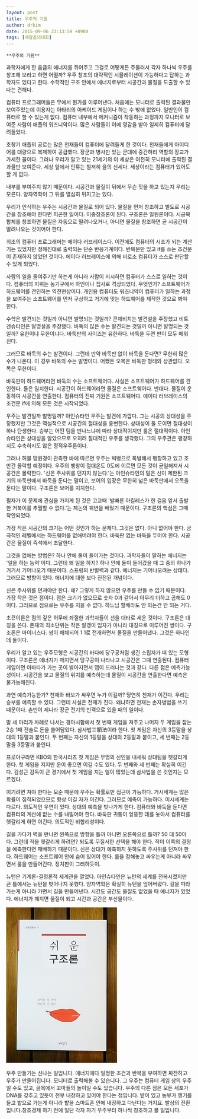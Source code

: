 ```yaml
---
layout: post
title: 우주의 기원
author: drkim
date: 2015-09-06 23:13:59 +0900
tags: [깨달음의대화]
---
```

 
    **우주의 기원**

  


과학자에게 한 움큼의 에너지를 쥐어주고 그걸로 어떻게든 주물러서 각자 하나씩 우주를 창조해 보라고 하면 어떨까? 우주 창조의 대략적인 시뮬레이션이 가능하다고 답하는 과학자도 있다고 한다. 수학적인 구조 안에서 에너지로부터 시공간과 물질을 도출할 수 있다는 견해다. 

  


컴퓨터 프로그래머들은 무에서 뭔가를 이루어낸다. 처음에는 모니터로 출력된 결과물만 보여주었는데 이용자는 아타리의 아케이드 게임이나 하는 수 밖에 없었다. 일반인이 컴퓨터로 할 수 있는게 없다. 컴퓨터 내부에서 메커니즘이 작동하는 과정까지 모니터로 보여준 사람이 애플의 워즈니악이다. 많은 사람들이 이에 영감을 받아 일제히 컴퓨터에 달려들었다. 

  


초창기 애플의 공로는 많은 천재들이 컴퓨터에 달려들게 한 것이다. 천재들에게 아이디어를 대량으로 복제하여 공급했다. 장군과 병사만 있는 군대에 중간허리 역할의 장교가 가세한 꼴이다. 그러나 우리가 알고 있는 21세기의 이 세상은 여전히 모니터에 출력된 결과물만 보여준다. 세상 앞에서 인류는 철저히 을의 신세다. 세상이라는 컴퓨터가 있어도 할 게 없다.

  


내부를 부여주지 않기 때문이다. 시공간과 물질이 뒤에서 무슨 짓을 하고 있는지 우리는 모른다. 양자역학이 그 뒤를 열심히 뒤지고는 있다.

  


우리가 인식하는 우주는 시공간과 물질로 되어 있다. 물질을 먼저 창조하고 별도로 시공간을 창조해야 한다면 피곤한 일이다. 이중창조론이 된다. 구조론은 일원론이다. 시공복합체를 창조하면 물질은 자동으로 딸려나오거나, 아니면 물질을 창조하면 곧 시공간이 딸려나오는 것이어야 한다. 

  


최초의 컴퓨터 프로그래머는 에이다 러브레이스다. 이전에도 컴퓨터의 시초가 되는 계산기는 있었지만 정해진대로 출력되는 단순 반응기계이다. 반복문만 있고 if를 쓰는 조건문이 존재하지 않았던 것이다. 에이다 러브레이스에 의해 비로소 컴퓨터가 스스로 판단할 수 있게 되었다. 

  


사람의 일을 줄여주기만 하는게 아니라 사람이 지시하면 컴퓨터가 스스로 일하는 것이다. 컴퓨터의 지위는 농기구에서 하인이나 집사로 격상되었다. 무엇인가? 소프트웨어가 하드웨어를 견인하는 역전현상이다. 개인용 컴퓨터도 워즈니악이 컴퓨터가 일하는 과정을 보여주는 소프트웨어를 먼저 구상하고 거기에 맞는 하드웨어를 제작한 것으로 봐야 한다. 

  


수학은 발견되는 것일까 아니면 발명되는 것일까? 콘체비치는 발견설을 주장했고 비트겐슈타인은 발명설을 주장했다. 바둑의 많은 수는 발견되는 것일까 아니면 발명되는 것일까? 유한이냐 무한이냐다. 바둑판의 사이즈는 유한하다. 바둑을 두면 판이 모두 메워진다. 

  


그러므로 바둑의 수는 발견이다. 그런데 만약 바둑판 없이 바둑을 둔다면? 무한히 많은 수가 나온다. 이 경우 바둑의 수는 발명이다. 어쨌든 오목은 바둑판 형태와 상관없다. 오목은 무한이다.

  


바둑판이 하드웨어라면 바둑의 수는 소프트웨어다. 사실은 소프트웨어가 하드웨어를 견인한다. 둘은 일치한다. 시공간이 하드웨어라면 물질은 소프트웨어다. 반대다. 물질이 운동하여 시공간을 연출한다. 컴퓨터의 진짜 기원은 소프트웨어다. 에이다 러브레이스의 조건문 if에 의해 모든 것은 시작되었다.

  


우주는 발견일까 발명일까? 아인슈타인 우주는 발견에 가깝다. 그는 시공의 상대성을 주장했지만 그것은 역설적으로 시공간의 절대성을 웅변한다. 상대성이 둘 모이면 절대성이 하나 탄생한다. 승부는 어떤 팀을 만나느냐에 따라 상대적이지만 룰은 절대적이다. 아인슈타인은 상대성을 알았으므로 오히려 절대적인 우주를 생각했다. 그의 우주관은 팽창하지도 수축하지도 않은 정적우주론이다. 

  


그러나 허블 망원경이 관측한 바에 따르면 우주는 빅뱅으로 폭발해서 팽창하고 있고 조만간 몰락할 예정이다. 우주의 팽창이 절대온도 0도에 이르면 모든 것이 균일해져서 시공간은 몰락한다. '신은 주사위를 던지지 않는다.'는 아인슈타인의 말은 신이 제한된 크기의 바둑판에서 바둑을 둔다는 말이고, 보어의 입장은 무한히 넓은 바둑판에서 오목을 둔다는 말이다. 구조론은 보어를 지지한다.

  


필자가 이 문제에 관심을 가지게 된 것은 고교때 '발빠른 아킬레스가 한 걸음 앞서 출발한 거북이를 추월할 수 없다.'는 제논의 궤변을 배웠기 때문이다. 구조론의 핵심은 그때 착안되었다.

  


가장 작은 시공간의 크기는 어떤 것인가 하는 문제다. 그것은 없다. 아니 없어야 한다. 궁극적인 레벨에서는 하드웨어를 없애버려야 한다. 바둑판 없는 바둑을 두어야 한다. 시공간은 물질이 즉석에서 조달한다.

  


그것을 없애는 방법은? 하나 안에 둘이 들어가는 것이다. 과학자들이 말하는 에너지는 '일을 하는 능력'이다. 그런데 왜 일을 하지? 하나 안에 둘이 들어갔을 때 그 중의 하나가 거기서 기어나오기 때문이다. 스프링의 반발력과 같다. 에너지는 기어나오려는 상태다. 그러므로 방향이 있다. 에너지에 대한 보다 진전된 개념이다.

  


신은 주사위를 던져야만 한다. 왜? 그렇게 하지 않으면 우주를 만들 수 없기 때문이다. 가장 작은 것은 점이다. 점은 크기가 없으므로 숫자 0과 같아서 아무리 더하고 곱해도 0이다. 그러므로 점으로는 우주를 지을 수 없다. 하느님 할배라도 안 되는건 안 되는 거다. 

  


초끈이론은 점의 깊은 허무에 좌절한 과학자들이 선을 대타로 세운 것이다. 구조론은 대칭을 쓴다. 존재의 최소단위는 작은 알갱이 입자가 아니라 대칭으로 이루어진 쌍이다. 구조론은 마이너스다. 쌍이 해체되어 1 1로 전개하면서 물질을 만들어낸다. 그것은 하나인데 둘이다.

  


우리가 알고 있는 우주모형은 시공간의 바다에 당구공처럼 생긴 소립자가 떠 있는 모형이다. 구조론은 에너지가 깨지면서 당구공이 나타나고 시공간은 그때 연출된다. 컴퓨터 게임이면 아바타가 가는 곳이 밝아지면서 맵이 드러나는 것과 같다. 다른 점은 예측가능성이다. 시공간을 보고 물질의 위치를 예측하는데 물질이 시공간을 연출한다면 예측은 불가능해진다.

  


과연 예측가능한가? 천재와 바보가 싸우면 누가 이길까? 당연히 천재가 이긴다. 우리는 승부를 예측할 수 있다. 그런데 사실은 천재가 진다. 왜냐하면 천재는 손자병법을 쓰기 때문이다. 손빈이 제나라 장군 전기의 빈객으로 있을 때의 일이다. 

  


말 세 마리가 차례로 나서는 경마시합에서 첫 번째 게임을 져주고 나머지 두 게임을 잡는 2승 1패 전술로 돈을 쓸어담았다. 삼사법三駟法이라 한다. 첫 게임은 자신의 3등말을 상대의 1등말과 붙인다. 두 번째는 자신의 1등말을 상대의 2등말과 붙이고, 세 번째는 2등말을 3등말과 붙인다. 

  


프로야구라면 KBO의 한국시리즈 첫 게임은 무명의 신인을 내세워 상대팀을 헷갈리게 한다. 첫 게임을 지지만 운이 좋으면 이길 수도 있다. 두 번째와 세 번째는 확실히 이긴다. 김성근 감독이 큰 경기에서 첫 게임을 지는 일이 많았는데 삼사법을 쓴 것인지는 모르겠다.

  


이기려면 져야 한다는 모순 때문에 우주는 확률로만 접근이 가능하다. 거시세계는 많은 확률이 집적되었으므로 항상 이길 자가 이긴다. 그러므로 예측이 가능하다. 미시세계는 다르다. 의도적인 우연이 있다. 상대의 예측을 빗나가게 한다. 컴퓨터와 바둑을 둔다면 컴퓨터의 계산에 없는 수를 내밀어야 한다. 바둑판 귀퉁이 엉뚱한 데를 놓아서 컴퓨터를 헷갈리게 하면 이긴다. 의도적인 비합리성이다. 

  


길을 가다가 벽을 만나면 왼쪽으로 방향을 틀까 아니면 오른쪽으로 틀까? 50 대 50이다. 그런데 적을 헷갈리게 하려면? 되도록 무질서한 선택을 해야 한다. 적이 이쪽의 결정을 예측한다면 패배하기 때문이다. 신은 상대가 예측하지 못하도록 주사위를 던져야 한다. 하드웨어는 소프트웨어 안에 숨어 있어야 한다. 룰을 정해놓고 싸우는게 아니라 싸우면서 룰을 만들어간다. 정치판이 그러하듯이.

  


뉴턴은 기계론-결정론적 세계관을 열었다. 아인슈타인은 뉴턴의 세계를 전복시켰지만 큰 틀에서는 뉴턴을 벗어나지 못했다. 양자역학은 확실히 뉴턴을 엎어버렸다. 길을 따라 가는게 아니라 가면서 길을 만들어낸다. 시간도 공간도 물질도 없었을 때 에너지가 있었다. 에너지가 깨지면 물질이 되고 시간과 공간은 부산물이다.

  


  



![](/files/attach/images/198/148/619/DSC01488.JPG)   


  


우주 만들기는 신나는 일입니다. 에너지에다 일정한 조건과 반복을 부여하면 짜잔하고 우주가 만들어집니다. 모니터로 출력해볼 수 있습니다. 그 우주는 컴퓨터 게임 상의 우주일 수도 있고, 골목에서 꼬마들의 놀이일 수도 있습니다. 우주의 다른 점은 모든 세포가 DNA를 갖추고 있듯이 전부 내장하고 있어야 한다는 점입니다. 밭이 있고 농부가 쟁기를 들고 밭으로 가는게 아니라 밭을 스마트폰 안에 내장하고 다닌다는 거지요. 발상의 전환입니다.창조경제 하기 전에 일단 각자 자기 우주부터 하나씩 창조하고 볼 일입니다.